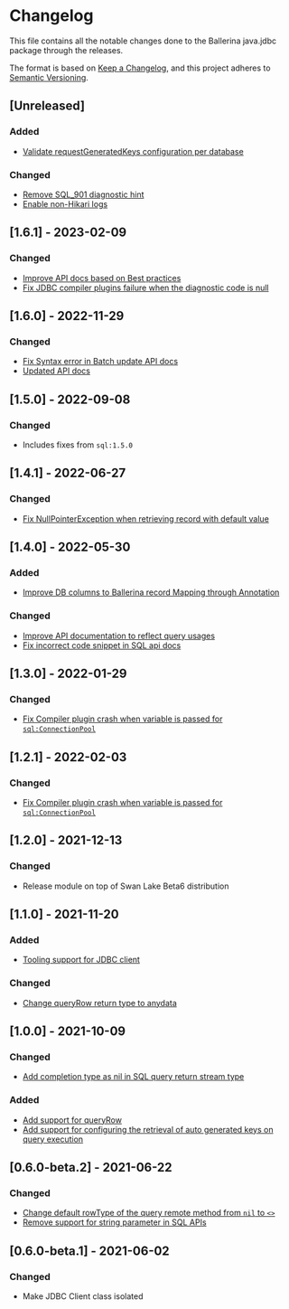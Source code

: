 # Changelog
This file contains all the notable changes done to the Ballerina java.jdbc package through the releases.

The format is based on [Keep a Changelog](https://keepachangelog.com/en/1.0.0/),
and this project adheres to [Semantic Versioning](https://semver.org/spec/v2.0.0.html).

## [Unreleased]

### Added
- [Validate requestGeneratedKeys configuration per database](https://github.com/ballerina-platform/ballerina-standard-library/issues/3900)

### Changed
- [Remove SQL_901 diagnostic hint](https://github.com/ballerina-platform/ballerina-standard-library/issues/3609)
- [Enable non-Hikari logs](https://github.com/ballerina-platform/ballerina-standard-library/issues/3763)

## [1.6.1] - 2023-02-09

### Changed
- [Improve API docs based on Best practices](https://github.com/ballerina-platform/ballerina-standard-library/issues/3857)
- [Fix JDBC compiler plugins failure when the diagnostic code is null](https://github.com/ballerina-platform/ballerina-standard-library/issues/4054)

## [1.6.0] - 2022-11-29

### Changed
- [Fix Syntax error in Batch update API docs](https://github.com/ballerina-platform/ballerina-standard-library/issues/3441)
- [Updated API docs](https://github.com/ballerina-platform/ballerina-standard-library/issues/3463)

## [1.5.0] - 2022-09-08

### Changed
- Includes fixes from `sql:1.5.0`

## [1.4.1] - 2022-06-27

### Changed
- [Fix NullPointerException when retrieving record with default value](https://github.com/ballerina-platform/ballerina-standard-library/issues/2985)

## [1.4.0] - 2022-05-30

### Added
- [Improve DB columns to Ballerina record Mapping through Annotation](https://github.com/ballerina-platform/ballerina-standard-library/issues/2652)

### Changed
- [Improve API documentation to reflect query usages](https://github.com/ballerina-platform/ballerina-standard-library/issues/2524)
- [Fix incorrect code snippet in SQL api docs](https://github.com/ballerina-platform/ballerina-standard-library/issues/2931)

## [1.3.0] - 2022-01-29

### Changed
- [Fix Compiler plugin crash when variable is passed for `sql:ConnectionPool`](https://github.com/ballerina-platform/ballerina-standard-library/issues/2536)

## [1.2.1] - 2022-02-03

### Changed
- [Fix Compiler plugin crash when variable is passed for `sql:ConnectionPool`](https://github.com/ballerina-platform/ballerina-standard-library/issues/2536)

## [1.2.0] - 2021-12-13

### Changed
- Release module on top of Swan Lake Beta6 distribution

## [1.1.0] - 2021-11-20

### Added
- [Tooling support for JDBC client](https://github.com/ballerina-platform/ballerina-standard-library/issues/2280)

### Changed
- [Change queryRow return type to anydata](https://github.com/ballerina-platform/ballerina-standard-library/issues/2390)

## [1.0.0] - 2021-10-09

### Changed
- [Add completion type as nil in SQL query return stream type](https://github.com/ballerina-platform/ballerina-standard-library/issues/1654)

### Added
- [Add support for queryRow](https://github.com/ballerina-platform/ballerina-standard-library/issues/1604)
- [Add support for configuring the retrieval of auto generated keys on query execution](https://github.com/ballerina-platform/ballerina-standard-library/issues/1804)

## [0.6.0-beta.2] - 2021-06-22

### Changed
- [Change default rowType of the query remote method from `nil` to `<>`](https://github.com/ballerina-platform/ballerina-standard-library/issues/1445)
- [Remove support for string parameter in SQL APIs](https://github.com/ballerina-platform/ballerina-standard-library/issues/2010)

## [0.6.0-beta.1] - 2021-06-02

### Changed
- Make JDBC Client class isolated
